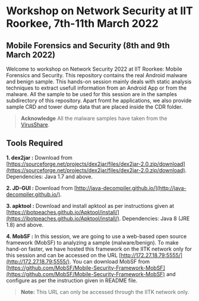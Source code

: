 # Workshop on Network Security at IIT Roorkee, 7th-11th March 2022


## Mobile Forensics and Security (8th and 9th March 2022)

Welcome to workshop on Network Security 2022 at IIT Roorkee: Mobile Forensics and Security. This repository contains the real Android malware and benign sample. This hands-on session mainly deals with static analysis techniques to extract usefull information from an Android App or from the malware. All the sample to be used for this session are in the samples subdirectory of this repository. Apart fromt he applications, we also provide sample CRD and tower dump data that are placed inside the CDR folder.

> **Acknowledge** All the malware samples have taken from the [VirusShare](https://virusshare.com/).

## Tools Required

**1. dex2jar :** Download from [https://sourceforge.net/projects/dex2jar/files/dex2jar-2.0.zip/download](https://sourceforge.net/projects/dex2jar/files/dex2jar-2.0.zip/download). Dependencies: Java 1.7 and above.


**2. JD-GUI :** Download from [http://java-decompiler.github.io/](http://java-decompiler.github.io/).


**3. apktool :** Download and install apktool as per instructions given at [https://ibotpeaches.github.io/Apktool/install/](https://ibotpeaches.github.io/Apktool/install/). Dependencies: Java 8 (JRE 1.8) and above.


**4. MobSF :** In this session, we are going to use a web-based open source framework (MobSF) to analyzing a sample (malware/benign). To make hand-on faster, we have hosted this framework on the IITK network only for this session and can be accessed on the URL [http://172.27.18.79:5555/](http://172.27.18.79:5555/). You can download MobSF from [https://github.com/MobSF/Mobile-Security-Framework-MobSF](https://github.com/MobSF/Mobile-Security-Framework-MobSF) and configure as per the instruction given in README file.


> **Note:** This URL can only be accessed through the IITK network only.
